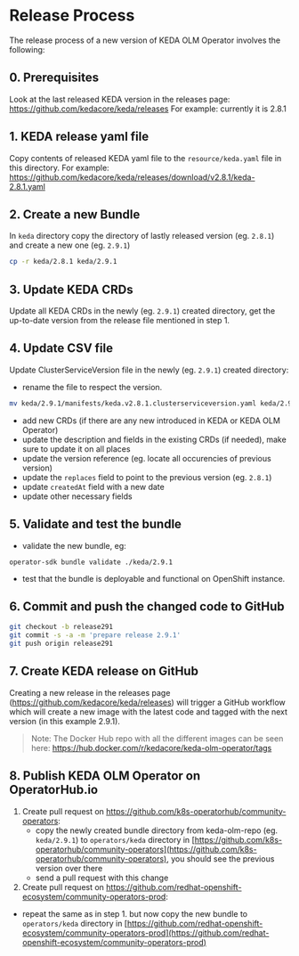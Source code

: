 # Release Process

The release process of a new version of KEDA OLM Operator involves the following:

## 0. Prerequisites

Look at the last released KEDA version in the releases page: https://github.com/kedacore/keda/releases
For example: currently it is 2.8.1

## 1. KEDA release yaml file

Copy contents of released KEDA yaml file to the `resource/keda.yaml` file in this directory.
For example: https://github.com/kedacore/keda/releases/download/v2.8.1/keda-2.8.1.yaml

## 2. Create a new Bundle

In `keda` directory copy the directory of lastly released version (eg. `2.8.1`) and create a new one (eg. `2.9.1`)
```bash
cp -r keda/2.8.1 keda/2.9.1
```

## 3. Update KEDA CRDs
Update all KEDA CRDs in the newly (eg. `2.9.1`) created directory, get the up-to-date version from the release file mentioned in step 1.

## 4. Update CSV file
Update ClusterServiceVersion file in the newly (eg. `2.9.1`) created directory:
- rename the file to respect the version.
```bash
mv keda/2.9.1/manifests/keda.v2.8.1.clusterserviceversion.yaml keda/2.9.1/manifests/keda.v2.9.1.clusterserviceversion.yaml
```
- add new CRDs (if there are any new introduced in KEDA or KEDA OLM Operator)
- update the description and fields in the existing CRDs (if needed), make sure to update it on all places
- update the version reference (eg. locate all occurencies of previous version)
- update the `replaces` field to point to the previous version (eg. `2.8.1`)
- update `createdAt` field with a new date
- update other necessary fields

## 5. Validate and test the bundle
- validate the new bundle, eg:
```
operator-sdk bundle validate ./keda/2.9.1
```
- test that the bundle is deployable and functional on OpenShift instance.

## 6. Commit and push the changed code to GitHub
```bash
git checkout -b release291
git commit -s -a -m 'prepare release 2.9.1'
git push origin release291
```

## 7. Create KEDA release on GitHub

Creating a new release in the releases page (https://github.com/kedacore/keda/releases) will trigger a GitHub workflow which will create a new image with the latest code and tagged with the next version (in this example 2.9.1).

> Note: The Docker Hub repo with all the different images can be seen here: https://hub.docker.com/r/kedacore/keda-olm-operator/tags


## 8. Publish KEDA OLM Operator on OperatorHub.io
1. Create pull request on https://github.com/k8s-operatorhub/community-operators:
    - copy the newly created bundle directory from keda-olm-repo (eg. `keda/2.9.1`) to `operators/keda` directory in [https://github.com/k8s-operatorhub/community-operators](https://github.com/k8s-operatorhub/community-operators), you should see the previous version over there
    - send a pull request with this change
2.  Create pull request on https://github.com/redhat-openshift-ecosystem/community-operators-prod:
   - repeat the same as in step 1. but now copy the new bundle to `operators/keda` directory in [https://github.com/redhat-openshift-ecosystem/community-operators-prod](https://github.com/redhat-openshift-ecosystem/community-operators-prod)
